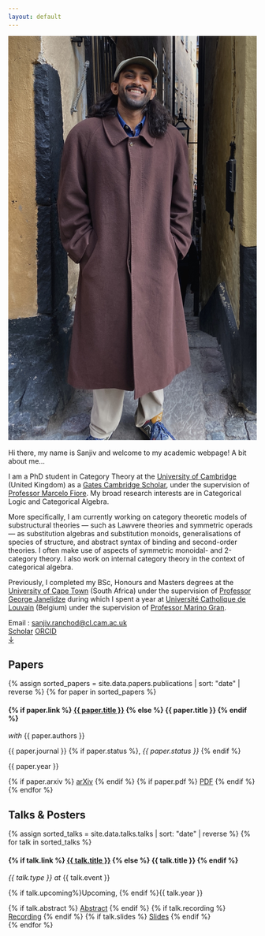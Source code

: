 ```yaml
---
layout: default
---
```


<!-- About Me -->
<section id="about" class="about-section">
  <div class="about-content">
    <div class="about-image">
      <img src="assets/img/profile_pic.jpg" alt="Profile Image">
    </div>
    <div class="about-right">
      <div class="about-text">
        <p> Hi there, my name is Sanjiv and welcome to my academic webpage! A bit about me...</p>
        <p>
        I am a PhD student in Category Theory at the <a href="https://www.cst.cam.ac.uk/" target="_blank">University of Cambridge</a> (United Kingdom) as a <a href="https://www.gatescambridge.org/biography/18554/" target="_blank">Gates Cambridge Scholar</a>, under the supervision of <a href="https://www.cl.cam.ac.uk/~mpf23/" target="_blank">Professor Marcelo Fiore</a>. My broad research interests are in Categorical Logic and Categorical Algebra.
        </p>
        <p>
        More specifically, I am currently working on category theoretic models of substructural theories &mdash; such as Lawvere theories and symmetric operads &mdash; as substitution algebras and substitution monoids, generalisations of species of structure, and abstract syntax of binding and second-order theories. I often make use of aspects of symmetric monoidal- and 2-category theory. I also work on internal category theory in the context of categorical algebra.
        </p>
        <p>
        Previously, I completed my BSc, Honours and Masters degrees at the <a href="https://science.uct.ac.za/departments/mathematics-applied-mathematics" target="_blank">University of Cape Town</a> (South Africa) under the supervision of <a href="https://science.uct.ac.za/department-mathematics/contacts/george-janelidze" target="_blank">Professor George Janelidze</a> during which I spent a year at <a href="https://www.uclouvain.be/fr/instituts-recherche/irmp" target="_blank">Université Catholique de Louvain</a> (Belgium) under the supervision of <a href="https://perso.uclouvain.be/marino.gran/" target="_blank">Professor Marino Gran</a>.
        </p>
      </div>
      <div class="about-contact">
        <div class="about-email-box">
        Email : <a href="mailto:sanjiv.ranchod@cl.cam.ac.uk" class="about-email">sanjiv.ranchod@cl.cam.ac.uk</a>
        </div>
        <div class="about-buttons">
          <a href="https://scholar.google.com/citations?user=mLMt8jsAAAAJ&hl=en&oi=ao" target="_blank" class="btn google-scholar">Scholar</a>
          <a href="https://orcid.org/0000-0003-0334-7010" target="_blank" class="btn orcid">ORCID</a>
        </div>
      </div>
    </div>
  </div>
  <div class="scroll-down">
  <a class="card" href="#papers" aria-label="Scroll to Papers section">
    ↓
  </a>
</div>
</section>

<!-- Papers -->
<section id="papers" class="papers-section">
  <div class="papers-container section-container">
    <h2 class="section-title card">Papers</h2>
    <div class="card-list">
    {% assign sorted_papers = site.data.papers.publications | sort: "date" | reverse %}
    {% for paper in sorted_papers %}
      <div class="paper-entry card">
        <h4 class="paper-title">
          {% if paper.link %}
            <a href="{{ paper.link }}" target="_blank">{{ paper.title }}</a>
          {% else %}
            {{ paper.title }}
          {% endif %}
        </h4>
        <p class="paper-details"> <em>with</em> {{ paper.authors }}</p>
        <p class="paper-journal">{{ paper.journal }} {% if paper.status %}, <em> {{ paper.status }} </em>{% endif %}</p>
        <p class="paper-year">{{ paper.year }}</p>
        <div class="paper-links">
          {% if paper.arxiv %}
            <a class="btn" href="{{ paper.arxiv }}" target="_blank">arXiv</a>
          {% endif %}
          {% if paper.pdf %}
            <a class="btn" href="{{ paper.pdf }}" target="_blank">PDF</a>
          {% endif %}
        </div>
      </div>
    {% endfor %}
    </div>
  </div>
</section>

<!-- Talks & Posters -->
<section id="talks-posters" class="talks-section">
  <div class="talks-container section-container">
    <h2 class="section-title card">Talks & Posters</h2>
    <div class="card-list">
    {% assign sorted_talks = site.data.talks.talks | sort: "date" | reverse %}
    {% for talk in sorted_talks %}
      <div class="talk-entry card">
        <h4 class="talk-title">
          {% if talk.link %}
            <a href="{{ talk.link }}" target="_blank">{{ talk.title }}</a>
          {% else %}
            {{ talk.title }}
          {% endif %}
        </h4>
        <p class="talk-details">
          <em>{{ talk.type }} at</em> {{ talk.event }}
        </p>
        <p class="talk-year">{% if talk.upcoming%}Upcoming, {% endif %}{{ talk.year }}</p>
        <div class="talk-links">
          {% if talk.abstract %}
            <a class="btn" href="{{ talk.abstract }}" target="_blank" rel="noopener">Abstract</a>
          {% endif %}
          {% if talk.recording %}
            <a class="btn" href="{{ talk.recording }}" target="_blank" rel="noopener">Recording</a>
          {% endif %}
          {% if talk.slides %}
            <a class="btn" href="{{ talk.slides }}" target="_blank" rel="noopener">Slides</a>
          {% endif %}
        </div>
      </div>
    {% endfor %}
    </div>
  </div>
</section>

